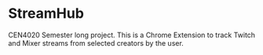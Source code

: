 # StreamHub
CEN4020 Semester long project. This is a Chrome Extension to track Twitch and Mixer streams from selected creators by the user.
